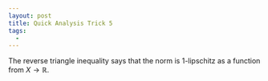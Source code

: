```yaml
---
layout: post
title: Quick Analysis Trick 5
tags:
  - 
---
```


The reverse triangle inequality says that the norm is 1-lipschitz as
a function from $X \to \mathbb{R}$.
